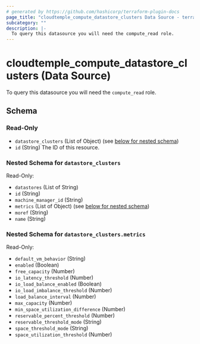 ```yaml
---
# generated by https://github.com/hashicorp/terraform-plugin-docs
page_title: "cloudtemple_compute_datastore_clusters Data Source - terraform-provider-cloudtemple"
subcategory: ""
description: |-
  To query this datasource you will need the compute_read role.
---
```


# cloudtemple_compute_datastore_clusters (Data Source)

To query this datasource you will need the `compute_read` role.



<!-- schema generated by tfplugindocs -->
## Schema

### Read-Only

- `datastore_clusters` (List of Object) (see [below for nested schema](#nestedatt--datastore_clusters))
- `id` (String) The ID of this resource.

<a id="nestedatt--datastore_clusters"></a>
### Nested Schema for `datastore_clusters`

Read-Only:

- `datastores` (List of String)
- `id` (String)
- `machine_manager_id` (String)
- `metrics` (List of Object) (see [below for nested schema](#nestedobjatt--datastore_clusters--metrics))
- `moref` (String)
- `name` (String)

<a id="nestedobjatt--datastore_clusters--metrics"></a>
### Nested Schema for `datastore_clusters.metrics`

Read-Only:

- `default_vm_behavior` (String)
- `enabled` (Boolean)
- `free_capacity` (Number)
- `io_latency_threshold` (Number)
- `io_load_balance_enabled` (Boolean)
- `io_load_imbalance_threshold` (Number)
- `load_balance_interval` (Number)
- `max_capacity` (Number)
- `min_space_utilization_difference` (Number)
- `reservable_percent_threshold` (Number)
- `reservable_threshold_mode` (String)
- `space_threshold_mode` (String)
- `space_utilization_threshold` (Number)


